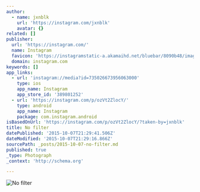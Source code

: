 ```yaml
---
author:
  - name: jxnblk
    url: 'https://instagram.com/jxnblk'
    avatar: {}
related: []
publisher:
  url: 'https://instagram.com/'
  name: Instagram
  favicon: 'https://instagramstatic-a.akamaihd.net/bluebar/8090b48/images/ico/favicon.ico'
  domain: instagram.com
keywords: []
app_links:
  - url: 'instagram://media?id=735026673956063000'
    type: ios
    app_name: Instagram
    app_store_id: '389801252'
  - url: 'https://instagram.com/p/ozVt2ZlocY/'
    type: android
    app_name: Instagram
    package: com.instagram.android
isBasedOnUrl: 'https://instagram.com/p/ozVt2ZlocY/?taken-by=jxnblk'
title: No filter
datePublished: '2015-10-07T21:29:41.506Z'
dateModified: '2015-10-07T21:29:16.866Z'
sourcePath: _posts/2015-10-07-no-filter.md
published: true
_type: Photograph
_context: 'http://schema.org'

---
```

![No filter](https://scontent.cdninstagram.com/hphotos-xft1/t51.2885-15/e15/10354336_412046425604680_338804030_n.jpg)